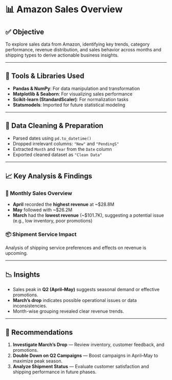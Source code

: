 # 📊 Amazon Sales Overview

## ✅ Objective
To explore sales data from Amazon, identifying key trends, category performance, revenue distribution, and sales behavior across months and shipping types to derive actionable business insights.

---

## 🧰 Tools & Libraries Used
- **Pandas & NumPy**: For data manipulation and transformation  
- **Matplotlib & Seaborn**: For visualizing sales performance  
- **Scikit-learn (StandardScaler)**: For normalization tasks  
- **Statsmodels**: Imported for future statistical modeling  

---

## 🧹 Data Cleaning & Preparation
- Parsed dates using `pd.to_datetime()`  
- Dropped irrelevant columns: `"New"` and `"PendingS"`  
- Extracted `Month` and `Year` from the `Date` column  
- Exported cleaned dataset as `"Clean Data"`  

---

## 📈 Key Analysis & Findings

### 📅 Monthly Sales Overview
- **April** recorded the **highest revenue** at ~$28.8M  
- **May** followed with ~$26.2M  
- **March** had the **lowest revenue** (~$101.7K), suggesting a potential issue (e.g., low inventory, poor promotions)

### 📦 Shipment Service Impact
Analysis of shipping service preferences and effects on revenue is upcoming.

---

## 📉 Insights
- Sales peak in **Q2 (April–May)** suggests seasonal demand or effective promotions.  
- **March’s drop** indicates possible operational issues or data inconsistencies.  
- Month-wise grouping revealed clear revenue trends.

---

## 📌 Recommendations
1. **Investigate March’s Drop** — Review inventory, customer feedback, and promotions.  
2. **Double Down on Q2 Campaigns** — Boost campaigns in April–May to maximize peak season.  
3. **Analyze Shipment Status** — Evaluate customer satisfaction and shipping performance in future phases.

